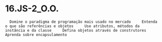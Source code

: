 # 16.JS-2_O.O.
      Domine o paradigma de programação mais usado no mercado     Entenda o que são referências e objetos     Use atributos, métodos da instância e da classe     Defina objetos através de construtores     Aprenda sobre encapsulamento
